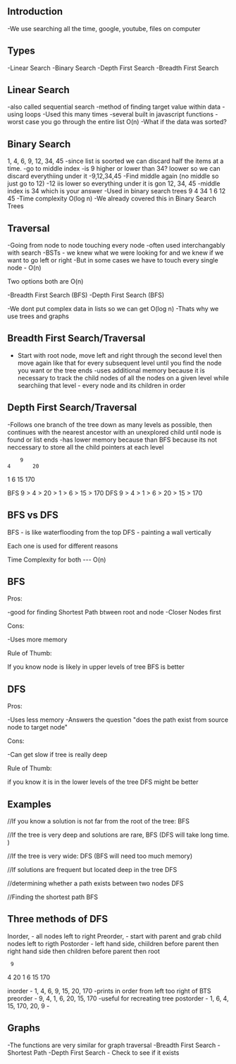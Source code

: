 ## Introduction
-We use searching all the time, google, youtube, files on computer

## Types
-Linear Search
-Binary Search
-Depth First Search
-Breadth First Search

## Linear Search
-also called sequential search
-method of finding target value within data
-using loops
-Used this many times
-several built in javascript functions
-worst case you go through the entire list O(n)
-What if the data was sorted?

## Binary Search
1, 4, 6, 9, 12, 34, 45
-since list is soorted we can discard half the items at a time.
-go to middle index
-is 9 higher or lower than 34? loower so we can discard everythiing under it
-9,12,34,45
-Find middle again (no middle so just go to 12)
-12 iis lower so everything under it is gon
12, 34, 45
-middle index is 34 which is your answer
-Used in binary search trees
          9
      4      34
    1  6    12 45
-Time complexity O(log n)
-We already covered this in Binary Search Trees

## Traversal
-Going from node to node touching every node
-often used interchangably with search
-BSTs - we knew what we were looking for and we knew if we want to go left or right
-But in some cases we have to touch every single node - O(n)

Two options both are O(n)

-Breadth First Search (BFS)
-Depth First Search (BFS)

-We dont put complex data in lists so we can get O(log n)
-Thats why we use trees and graphs

## Breadth First Search/Traversal
- Start with root node, move left and right through the second level then move again like that for every subsequent level until you find the node you want or the tree ends
-uses additional memory because it is necessary to track the child nodes of all the nodes on a given level while searchiing that level - every node and its children in order

## Depth First Search/Traversal
-Follows one branch of the tree down as many levels as possible, then continues with the nearest ancestor with an unexplored child until node is found or list ends
-has lower memory because than BFS because its not neccessary to store all the child pointers at each level

        9
    4       20
  1   6   15  170

  BFS 9 > 4 > 20 > 1 > 6 > 15 > 170
  DFS 9 > 4 > 1 > 6 > 20 > 15 > 170 

  ## BFS vs DFS

  BFS - is like waterflooding from the top
  DFS - painting a wall vertically

  Each one is used for different reasons

  Time Complexity for both --- O(n)

  ## BFS 
  
  Pros:

  -good for finding Shortest Path btween root and node
  -Closer Nodes first

  Cons:

  -Uses more memory

  Rule of Thumb:

  If you know node is likely in upper levels of tree BFS is better

  ## DFS

  Pros:

  -Uses less memory
  -Answers the question "does the path exist from source node to target node"

  Cons:

  -Can get slow if tree is really deep
 
  Rule of Thumb:

  if you know it is in the lower levels of the tree DFS might be better

  ## Examples

//If you know a solution is not far from the root of the tree:
BFS

//If the tree is very deep and solutions are rare, 
BFS (DFS will take long time. )

//If the tree is very wide:
DFS (BFS will need too much memory)

//If solutions are frequent but located deep in the tree
DFS

//determining whether a path exists between two nodes
DFS

//Finding the shortest path
BFS

## Three methods of DFS
Inorder, - all nodes left to right
Preorder, - start with parent and grab child nodes left to rigth
Postorder - left hand side, chiildren before parent then right hand side then children before parent then root

     9
  4     20
1   6 15  170

  inorder - 1, 4, 6, 9, 15, 20, 170 -prints in order from left too right of BTS
  preorder - 9, 4, 1, 6, 20, 15, 170 -useful for recreating tree
  postorder - 1, 6, 4, 15, 170, 20, 9 - 

  ## Graphs
  -The functions are very similar for graph traversal
  -Breadth First Search - Shortest Path
  -Depth First Search - Check to see if it exists